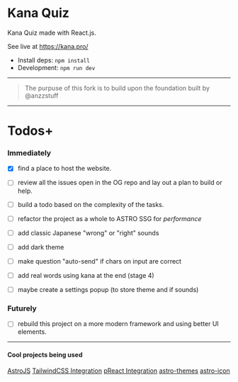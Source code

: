 # Kana Quiz

Kana Quiz made with React.js.

See live at https://kana.pro/

- Install deps: `npm install`
- Development: `npm run dev`

---

> The purpuse of this fork is to build upon the foundation built by @anzzstuff

---

# Todos+

### Immediately

- [x] find a place to host the website.
- [ ] review all the issues open in the OG repo and lay out a plan to build or help.
- [ ] build a todo based on the complexity of the tasks.

- [ ] refactor the project as a whole to ASTRO SSG for _performance_
- [ ] add classic Japanese "wrong" or "right" sounds
- [ ] add dark theme
- [ ] make question "auto-send" if chars on input are correct
- [ ] add real words using kana at the end (stage 4)
- [ ] maybe create a settings popup (to store theme and if sounds)

### Futurely

- [ ] rebuild this project on a more modern framework and using better UI elements.

---

#### Cool projects being used

[AstroJS](https://astro.build/)
[TailwindCSS Integration](https://docs.astro.build/en/guides/integrations-guide/tailwind/)
[pReact Integration](https://docs.astro.build/en/guides/integrations-guide/preact/)
[astro-themes](https://github.com/alex-grover/astro-themes)
[astro-icon](https://github.com/natemoo-re/astro-icon)
